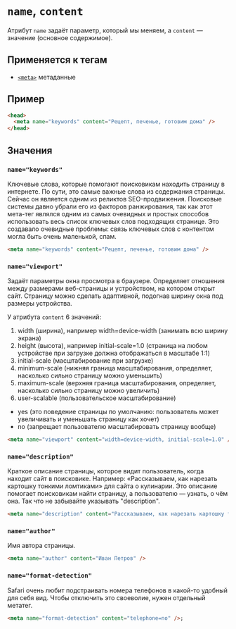 # `name`, `content`

Атрибут `name` задаёт параметр, который мы меняем, а `content` — значение (основное содержимое).

## Применяется к тегам

- [`<meta>`](../Tags/meta.md) метаданные

## Пример

```html
<head>
  <meta name="keywords" content="Рецепт, печенье, готовим дома" />
</head>
```

## Значения

### `name="keywords"`

Ключевые слова, которые помогают поисковикам находить страницу в интернете. По сути, это самые важные слова из содержания страницы. Сейчас он является одним из реликтов SEO-продвижения. Поисковые системы давно убрали его из факторов ранжирования, так как этот мета-тег являлся одним из самых очевидных и простых способов использовать весь список ключевых слов подходящих странице. Это создавало очевидные проблемы: связь ключевых слов с контентом могла быть очень маленькой, спам.

```html
<meta name="keywords" content="Рецепт, печенье, готовим дома" />
```

### `name="viewport"`

Задаёт параметры окна просмотра в браузере. Определяет отношения между размерами веб-страницы и устройством, на котором открыт сайт. Страницу можно сделать адаптивной, подогнав ширину окна под размеры устройства.

У атрибута `content` 6 значений:

1. width (ширина), например width=device-width (занимать всю ширину экрана)
2. height (высота), например initial-scale=1.0 (страница на любом устройстве при загрузке должна отображаться в масштабе 1:1)
3. initial-scale (масштабирование при загрузке)
4. minimum-scale (нижняя граница масштабирования, определяет, насколько сильно страницу можно уменьшить)
5. maximum-scale (верхняя граница масштабирования, определяет, насколько сильно страницу можно увеличить)
6. user-scalable (пользовательское масштабирование)

- yes (это поведение страницы по умолчанию: пользователь может увеличивать и уменьшать страницу как хочет)
- no (запрещает пользователю масштабировать страницу вообще)

```html
<meta name="viewport" content="width=device-width, initial-scale=1.0" />;
```

### `name="description"`

Краткое описание страницы, которое видит пользователь, когда находит сайт в поисковике. Например: «Рассказываем, как нарезать картошку тонкими ломтиками» для сайта о кулинарии. Это описание помогает поисковикам найти страницу, а пользователю — узнать, о чём она. Так что не забывайте указывать "description".

```html
<meta name="description" content="Рассказываем, как нарезать картошку тонкими ломтиками" />
```

### `name="author"`

Имя автора страницы.

```html
<meta name="author" content="Иван Петров" />
```

### `name="format-detection"`

Safari очень любит подстраивать номера телефонов в какой-то удобный для себя вид. Чтобы отключить это своеволие, нужен отдельный метатег.

```html
<meta name="format-detection" content="telephone=no" />;
```
